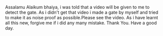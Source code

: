 Assalamu Alaikum bhaiya, i was told that a video will be given to me to detect the gate. As i didn't get that video i made a gate by myself and tried to make it as noise proof as possible.Please see the video.
As i have learnt all this new, forgive me if i did any many mistake. Thank You. Have a good day. 
